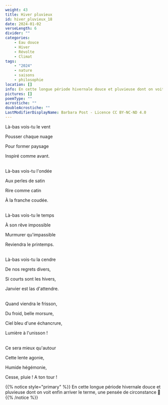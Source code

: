 ```yaml
---
weight: 43
title: Hiver pluvieux
id: hiver_pluvieux_18
date: 2024-01-02
verseLength: 6
divider: ""
categories:
    - Eau douce
    - Hiver
    - Révolte
    - Climat
tags:
    - "2024"
    - nature
    - saisons
    - philosophie
location: []
info: En cette longue période hivernale douce et pluvieuse dont on voit enfin arriver le terme, une pensée de circonstance 🙂
pictures: []
poemType: ""
acrostiche: ""
doubleAcrostiche: ""
LastModifierDisplayName: Barbara Post - Licence CC BY-NC-ND 4.0
---
```

Là-bas vois-tu le vent

Pousser chaque nuage

Pour former paysage

Inspiré comme avant.

 \
Là-bas vois-tu l'ondée

Aux perles de satin

Rire comme catin

À la franche coudée.

 \
Là-bas vois-tu le temps 

À son rêve impossible 

Murmurer qu'impassible

Reviendra le printemps.

 \
Là-bas vois-tu la cendre

De nos regrets divers,

Si courts sont les hivers,

Janvier est las d'attendre.

 \
Quand viendra le frisson,

Du froid, belle morsure,

Ciel bleu d'une échancrure,

Lumière à l'unisson !

 \
Ce sera mieux qu'autour

Cette lente agonie,

Humide hégémonie,

Cesse, pluie ! A ton tour !

<!-- FM:Snippet:Start data:{"id":"_simpleNotice","fields":[{"name":"content","value":"En cette longue période hivernale douce et pluvieuse dont on voit enfin arriver le terme, une pensée de circonstance 🙂"}]} -->
{{% notice style="primary" %}}
En cette longue période hivernale douce et pluvieuse dont on voit enfin arriver le terme, une pensée de circonstance 🙂
{{% /notice %}}
<!-- FM:Snippet:End -->
